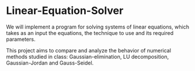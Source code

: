 # Linear-Equation-Solver

We will implement a program for solving systems of linear equations, which takes as an input the equations, the technique to use and its required parameters.

This project aims to compare and analyze the behavior of numerical methods studied in class: Gaussian-elimination, LU decomposition, Gaussian-Jordan and Gauss-Seidel.
